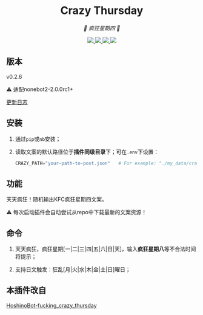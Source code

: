 <div align="center">

# Crazy Thursday

<!-- prettier-ignore-start -->
<!-- markdownlint-disable-next-line MD036 -->
_🍗 疯狂星期四 🍗_
<!-- prettier-ignore-end -->

</div>

<p align="center">
  
  <a href="https://github.com/MinatoAquaCrews/nonebot_plugin_crazy_thursday/blob/beta/LICENSE">
    <img src="https://img.shields.io/github/license/MinatoAquaCrews/nonebot_plugin_crazy_thursday?color=blue">
  </a>
  
  <a href="https://github.com/nonebot/nonebot2">
    <img src="https://img.shields.io/badge/nonebot2-2.0.0rc1+-green">
  </a>
  
  <a href="https://github.com/MinatoAquaCrews/nonebot_plugin_crazy_thursday/releases/tag/v0.2.6">
    <img src="https://img.shields.io/github/v/release/MinatoAquaCrews/nonebot_plugin_crazy_thursday?color=orange">
  </a>

  <a href="https://www.codefactor.io/repository/github/MinatoAquaCrews/nonebot_plugin_crazy_thursday">
    <img src="https://img.shields.io/codefactor/grade/github/MinatoAquaCrews/nonebot_plugin_crazy_thursday/beta?color=red">
  </a>
  
</p>

## 版本

v0.2.6

⚠ 适配nonebot2-2.0.0rc1+

[更新日志](https://github.com/MinatoAquaCrews/nonebot_plugin_crazy_thursday/releases/tag/v0.2.6)

## 安装

1. 通过`pip`或`nb`安装；

2. 读取文案的默认路径位于**插件同级目录**下；可在`.env`下设置：

    ```python
    CRAZY_PATH="your-path-to-post.json"   # For example: "./my_data/crazy_thursday"，在此文件夹下放置"post.json"
    ```

## 功能

天天疯狂！随机输出KFC疯狂星期四文案。

⚠ 每次启动插件会自动尝试从repo中下载最新的文案资源！

## 命令

1. 天天疯狂，疯狂星期[一|二|三|四|五|六|日|天]，输入**疯狂星期八**等不合法时间将提示；

2. 支持日文触发：狂乱[月|火|水|木|金|土|日]曜日；

## 本插件改自

[HoshinoBot-fucking_crazy_thursday](https://github.com/Nicr0n/fucking_crazy_thursday)